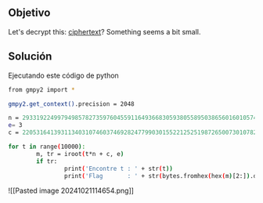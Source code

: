 ## Objetivo
Let's decrypt this: [ciphertext](https://jupiter.challenges.picoctf.org/static/d21037ad23ed84cfff20a84768a0f2b2/ciphertext)? Something seems a bit small.
## Solución
Ejecutando este código de python
```bash
from gmpy2 import *

gmpy2.get_context().precision = 2048

n = 293319224997949857827359760455911649366830593805589503865601601057403432>
e= 3
c = 220531641393113403107460374692824779903015522125251987265007301078204917>

for t in range(10000):
        m, tr = iroot(t*n + c, e)
        if tr:
                print('Encontre t : ' + str(t))
                print('Flag       : ' + str(bytes.fromhex(hex(m)[2:]).decode>

```

![[Pasted image 20241021114654.png]]

